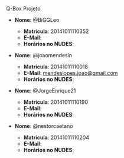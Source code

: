 Q-Box Projeto

- **Nome**: @BiGGLeo
    - **Matrícula**: 20141011110352
    - **E-Mail**:
    - **Horários no NUDES**:

- **Nome**: @joaomendesln
    - **Matrícula**: 20141011110018
    - **E-Mail**: mendeslopes.joao@gmail.com
    - **Horários no NUDES**:

- **Nome**: @JorgeEnrique21
    - **Matrícula**: 20141011110190
    - **E-Mail**:
    - **Horários no NUDES**:

- **Nome**: @nestorcaetano
    - **Matrícula**: 20141011110204
    - **E-Mail**:
    - **Horários no NUDES**:
